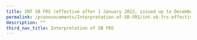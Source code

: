 ```yaml
---
title: INT SB FRS (effective after 1 January 2022, issued up to December 2022)
permalink: /pronouncements/Interpretation-of-SB-FRS/int-sb-frs-effective-after-1-january-2022/
description: ""
third_nav_title: Interpretation of SB FRS
---
```


